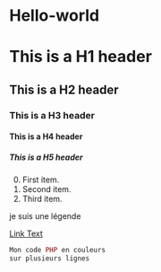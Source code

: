 # Hello-world
# This is a H1 header
## This is a H2 header
### This is a H3 header
#### This is a H4 header
##### This is a H5 header
0. First item.
0. Second item.
0. Third item.

<p>je suis une légende<p>
  
  [Link Text](https://odyssey.wildcodeschool.com/quests/1313L)
  
  ```php
Mon code PHP en couleurs
sur plusieurs lignes
```
